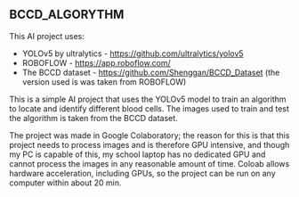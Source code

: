 
## BCCD_ALGORYTHM
This AI project uses:
* YOLOv5 by ultralytics - https://github.com/ultralytics/yolov5
* ROBOFLOW - https://app.roboflow.com/
* The BCCD dataset - https://github.com/Shenggan/BCCD_Dataset (the version used is was taken from ROBOFLOW)

This is a simple AI project that uses the YOLOv5 model to train an algorithm to locate and identify different blood cells. The images used to train and test the algorithm is taken from the BCCD dataset.

The project was made in Google Colaboratory; the reason for this is that this project needs to process images and is therefore GPU intensive, and though my PC is capable of this, my school laptop has no dedicated GPU and cannot process the images in any reasonable amount of time. Coloab allows hardware acceleration, including GPUs, so the project can be run on any computer within about 20 min.
